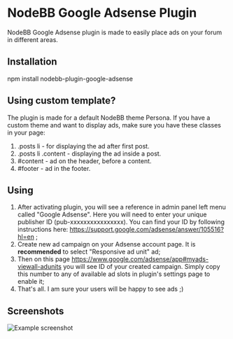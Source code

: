 # NodeBB Google Adsense Plugin
NodeBB Google Adsense plugin is made to easily place ads on your forum in different areas.

## Installation

npm install nodebb-plugin-google-adsense

## Using custom template?
The plugin is made for a default NodeBB theme Persona. If you have a custom theme and want to display ads, make sure you have these classes in your page:

1. .posts li - for displaying the ad after first post.
2. .posts li .content - displaying the ad inside a post.
3. #content - ad on the header, before a content.
4. #footer - ad in the footer.

## Using

1. After activating plugin, you will see a reference in admin panel left menu called "Google Adsense". Here you will need to enter your unique publisher ID (pub-xxxxxxxxxxxxxxxx). You can find your ID by following instructions here: https://support.google.com/adsense/answer/105516?hl=en ;
2. Create new ad campaign on your Adsense account page. It is **recommended** to select "Responsive ad unit" ad;
3. Then on this page https://www.google.com/adsense/app#myads-viewall-adunits you will see ID of your created campaign. Simply copy this number to any of available ad slots in plugin's settings page to enable it;
4. That's all. I am sure your users will be happy to see ads ;)


## Screenshots

![Example screenshot](http://i.imgur.com/EnHBuVR.png)
